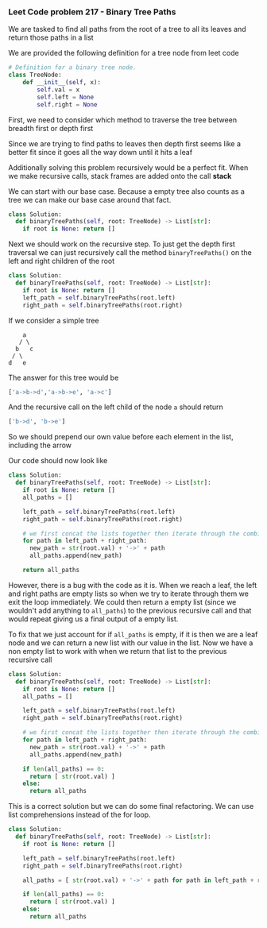 ### Leet Code problem 217 - Binary Tree Paths

We are tasked to find all paths from the root of a tree to all its leaves and 
return those paths in a list

We are provided the following definition for a tree node from leet code

```python
# Definition for a binary tree node.
class TreeNode:
    def __init__(self, x):
        self.val = x
        self.left = None
        self.right = None
```

First, we need to consider which method to traverse the tree between breadth 
first or depth first  

Since we are trying to find paths to leaves then depth first seems like a 
better fit since it goes all the way down until it hits a leaf  

Additionally solving this problem recursively would be a perfect fit. When we 
make recursive calls, stack frames are added onto the call **stack**

We can start with our base case. Because a empty tree also counts as a tree we 
can make our base case around that fact.

```python
class Solution:
  def binaryTreePaths(self, root: TreeNode) -> List[str]:
    if root is None: return []
```

Next we should work on the recursive step. To just get the depth first traversal
we can just recursively call the method `binaryTreePaths()` on the left and 
right children of the root

```python
class Solution:
  def binaryTreePaths(self, root: TreeNode) -> List[str]:
    if root is None: return []
    left_path = self.binaryTreePaths(root.left)
    right_path = self.binaryTreePaths(root.right)
```

If we consider a simple tree

```
    a
   / \
  b   c
 / \
d   e
```

The answer for this tree would be

```python
['a->b->d','a->b->e', 'a->c']
```

And the recursive call on the left child of the node `a` should return

```python
['b->d', 'b->e']
```

So we should prepend our own value before each element in the list, including 
the arrow

Our code should now look like

```python
class Solution:
  def binaryTreePaths(self, root: TreeNode) -> List[str]:
    if root is None: return []
    all_paths = []

    left_path = self.binaryTreePaths(root.left)
    right_path = self.binaryTreePaths(root.right)

    # we first concat the lists together then iterate through the combined lists
    for path in left_path + right_path:
      new_path = str(root.val) + '->' + path
      all_paths.append(new_path)

    return all_paths
```

However, there is a bug with the code as it is. When we reach a leaf, the left 
and right paths are empty lists so when we try to iterate through them we exit 
the loop immediately. We could then return a empty list (since we wouldn't add 
anything to `all_paths`) to the previous recursive call and that would repeat 
giving us a final output of a empty list.

To fix that we just account for if `all_paths` is empty, if it is then we are a 
leaf node and we can return a new list with our value in the list. Now we have 
a non empty list to work with when we return that list to the previous 
recursive call

```python
class Solution:
  def binaryTreePaths(self, root: TreeNode) -> List[str]:
    if root is None: return []
    all_paths = []

    left_path = self.binaryTreePaths(root.left)
    right_path = self.binaryTreePaths(root.right)

    # we first concat the lists together then iterate through the combined lists
    for path in left_path + right_path:
      new_path = str(root.val) + '->' + path
      all_paths.append(new_path)

    if len(all_paths) == 0:
      return [ str(root.val) ]
    else:
      return all_paths
```

This is a correct solution but we can do some final refactoring. We can use 
list comprehensions instead of the for loop.

```python
class Solution:
  def binaryTreePaths(self, root: TreeNode) -> List[str]:
    if root is None: return []

    left_path = self.binaryTreePaths(root.left)
    right_path = self.binaryTreePaths(root.right)

    all_paths = [ str(root.val) + '->' + path for path in left_path + right_path ]

    if len(all_paths) == 0:
      return [ str(root.val) ]
    else:
      return all_paths
```
